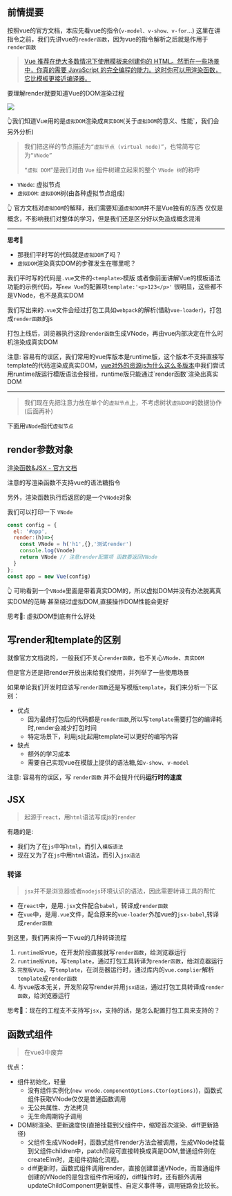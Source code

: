 ## 前情提要

按照vue的官方文档，本应先看vue的指令(`v-model、v-show、v-for`...)
这里在讲指令之前，我们先讲vue的`render函数`，因为vue的指令解析之后就是作用于`render函数`

> [Vue 推荐在绝大多数情况下使用模板来创建你的 HTML。然而在一些场景中，你真的需要 JavaScript 的完全编程的能力。这时你可以用渲染函数，它比模板更接近编译器。](https://cn.vuejs.org/v2/guide/render-function.html)

要理解render就要知道Vue的DOM渲染过程

![](https://gitee.com/luojinan1/markdown-img/raw/master/20220316194111.png)

👆我们知道Vue用的是`虚拟DOM`渲染成`真实DOM`(关于`虚拟DOM`的意义、性能`，我们会另外分析)
> 我们把这样的节点描述为`“虚拟节点 (virtual node)”`，也常简写它为`“VNode”`
> 
> `“虚拟 DOM”`是我们对由 `Vue` 组件树建立起来的整个 `VNode 树`的称呼
- `VNode`: 虚拟节点
- `虚拟DOM`: `虚拟DOM`树(由各种虚拟节点组成)

👆 官方文档对`虚拟DOM`的解释，我们需要知道`虚拟DOM`并不是Vue独有的东西
仅仅是概念，不影响我们对整体的学习，但是我们还是区分好以免造成概念混淆

---
**思考🤔**
- 那我们平时写的代码就是`虚拟DOM`了吗？
- `虚拟DOM`渲染真实DOM的步骤发生在哪里呢？


我们平时写的代码是`.vue`文件的`<template>`模版
或者像前面讲解Vue的模板语法功能的示例代码，写`new Vue`的配置项`template:'<p>123</p>'`
很明显，这些都不是VNode，也不是真实DOM

我们写出来的`.vue`文件会经过打包工具如`webpack`的解析(借助`vue-loader`)，打包成`render函数`的js

打包上线后，浏览器执行这段`render函数`生成VNode，再由vue内部决定在什么时机渲染成真实DOM

注意: 容易有的误区，我们常用的vue库版本是runtime版，这个版本不支持直接写template的代码渲染成真实DOM，[vue对外的资源js为什么这么多版本](./重学vue-01模板语法.html#`、运行时版-runtime)中我们尝试用runtime版运行模版语法会报错，runtime版只能通过`render函数`渲染出真实DOM

---

> 我们现在先把注意力放在单个的`虚拟节点`上，不考虑树状`虚拟DOM`的数据协作(后面再补)


下面用`VNode`指代`虚拟节点`
## render参数对象

[渲染函数&JSX - 官方文档](https://cn.vuejs.org/v2/guide/render-function.html#深入数据对象)

注意的写渲染函数不支持vue的语法糖指令

另外，渲染函数执行后返回的是一个`VNode`对象

我们可以打印一下 `VNode`
```js
const config = {
  el: '#app',
  render:(h)=>{
    const VNode = h('h1',{},'测试render')
    console.log(Vnode)
    return VNode // 注意render配置项 函数要返回VNode
  }
};
const app = new Vue(config)
```

👆 可哟看到一个`VNode`里面是带着真实DOM的，所以虚拟DOM并没有办法脱离真实DOM的范畴
甚至绕过虚拟DOM,直接操作DOM性能会更好

思考🤔: 虚拟DOM到底有什么好处

## 写render和template的区别
就像官方文档说的，一般我们不关心`render函数`，也不关心`VNode`、`真实DOM`

但是官方还是把render开放出来给我们使用，并列举了一些使用场景

如果单论我们开发时应该写`render函数`还是写模版`template`，我们来分析一下区别：

- 优点
  - 因为最终打包后的代码都是`render函数`,所以写`template`需要打包的编译耗时,render会减少打包时间
  - 特定场景下，利用js比起用template可以更好的编写内容
- 缺点
  - 额外的学习成本
  - 需要自己实现vue在模版上提供的语法糖,如`v-show`、`v-model`

注意: 容易有的误区，写 `render函数` 并不会提升代码**运行时的速度**

## JSX
> 起源于`react`，用`html`语法写成js的`render`

有趣的是:
- 我们为了在`js`中写`html`，而引入`模版语法`
- 现在又为了在`js`中用`html`语法，而引入`jsx语法`

### 转译
> `jsx`并不是浏览器或者`nodejs`环境认识的语法，因此需要转译工具的帮忙

- 在`react`中，是用`.jsx`文件配合`babel`，转译成`render函数`
- 在`vue`中，是用`.vue`文件，配合原来的`vue-loader`外加vue的`jsx-babel`,转译成`render函数`

到这里，我们再来捋一下vue的几种转译流程

1. `runtime版`vue，在开发阶段直接就写`render函数`，给浏览器运行
2. `runtime版`vue，写`template`，通过打包工具转译为`render函数`，给浏览器运行
3. `完整版`vue，写`template`，在浏览器运行时，通过库内的`vue.complier`解析`template`成`render函数`
4. 与vue版本无关，开发阶段写render并用`jsx语法`，通过打包工具转译成`render函数`，给浏览器运行

思考🤔：现在的工程支不支持写`jsx`，支持的话，是怎么配置打包工具来支持的？

## 函数式组件
> 在vue3中废弃

优点：
- 组件初始化，轻量
  - 没有组件实例化(`new vnode.componentOptions.Ctor(options)`)，函数式组件获取VNode仅仅是普通函数调用
  - 无公共属性、方法拷贝
  - 无生命周期钩子调用
- DOM树渲染、更新速度快(直接挂载到父组件中，缩短首次渲染、diff更新路径)
  - 父组件生成VNode时，函数式组件render方法会被调用，生成VNode挂载到父组件children中，patch阶段可直接转换成真是DOM,普通组件则在createElm时，走组件初始化流程。
  - diff更新时，函数式组件调用render，直接创建普通VNode，而普通组件创建的VNode的是包含组件作用域的，diff操作时，还有额外调用updateChildComponent更新属性、自定义事件等，调用链路会比较长。
